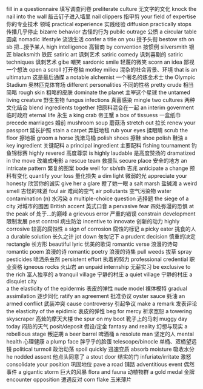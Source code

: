 fill in a questionnaire                 填写调查问卷
preliterate culture                     无文字的文化
knock the nail into the wall            敲击钉子进入墙里
          nail clippers                 指甲剪
your field of expertise                 你的专业技术 领域
    practical experience                实践经验
diffusion practically stops             传播几乎停止
bizarre behavior                        古怪的行为
pubilc outrage                          公愤
a circular table                        圆桌
nomadic lifestyle                       流浪生活
confer a title on you                   授予头衔
bestow sth on sb                        把...授予某人
high intelligence                       高智商
by convention                           按惯例
silversmith                             银匠
 blacksmith                             铁匠
satiric art                             讽刺艺术
satiric comedy                          讽刺喜剧的
satiric techniques                      讽刺艺术
gibe                                    嘲笑
sardonic smile                          轻蔑的微笑
scorn an idea                           鄙视一个想法
open a scroll                           打开卷轴
motley milieu                           混杂的社会背景、环境
that is an ultimatum                    这是最后通牒
a notable alchemist                     一个著名的炼金术士
the Olympic Stadium                     奥林匹克体育场
different personalities                 不同的性格
pretty crude                            相当简略
       rough skin                       粗略的皮肤
dominate the planet                     主宰这个星球
the untamed living creature             野生生物
fungus infections                       真菌感染
mingle two cultures                     两种文化结合
blend ingredients together              把原料混合在一起
an interim goverment                    临时政府
eternal life                            永生
a king crab                             帝王蟹
a box of tissuess                       一盒纸巾
precede marriages                       婚前
mushroom soup                           蘑菇汤
stretch out                             拉长
renew your passport                     延长护照
stain a carpet                          弄脏地毯
  rub your eyes                         揉眼睛
scrub the floor                         擦地板
groom a horse                           洗漱马桶
polish shoes                            擦鞋
shoe polish                             鞋油
a key ingredient                        关键配料
a principal ingredient                  主要配料
fishing tournament                      钓鱼锦标赛
highly revered                          高度尊崇
is highly laudable                      是高度赞扬的
dramatized in the move                  改编成电影
a rescue team                           救援队
    secure place                        安全的地方
an intricate pattern                    繁复的图案
bode well for sb/sth                    吉兆
anticipate a change                     预料有变化
quantify your loss                      量化损失
a dim light                             微弱的光
appreciate your honesty                 欣赏你的诚实
give her a glare                        瞪了她一眼
a salt marsh                            盐碱滩
a weird smell                           古怪的味道
foul air                                难闻的空气
air pollutants                          空气污染物
water contamination  (n)                水污染
a multiple-choice question              选择题
the siege of a city                     对城市的围困
British accent                          英式口音
a pervasive fear                        四处弥漫的恐惧
at the peak of                          处于...的巅峰
a grievous error                        严重的错误
constrain development                   限制发展
pest control                            病虫防治
incentive to innovate                   创新的动力
highly corrosive                        较高的腐蚀性
a sign of corrosion                     腐蚀的标记
a picky eater                           挑食的人
a durable solution                      长久之计
jot down                                匆匆记下
a prudent decision                      慎重的决定
rectangle                               长方形
beautiful lyric                         优美的歌词
romantic verse                          浪漫的诗句
romantic poem                           浪漫的诗
romantic poetry                         浪漫的诗集
pull weeds                              拔草
spray pesticides                        喷洒杀虫剂
persistent effort                       执着的努力
professional credential                 职业资格
igneous rocks                           火山岩
an unpaid internship                    无薪实习
be exclusive to the rich                富人独享的
a tranquil village                      宁静的村庄
a quiet village                         宁静的村庄
a disquiet city                             
a the elasticity of the epidermis       表皮的弹性
nude model                              裸体模特
gradual assimilation                    逐步同化
ratify an agreement                     批准协议
oyster sauce                            蚝油
an armed conflict                       武装冲突
cause controversy                       引起争议
make a remark                           发表评论
the elasticity of the epidimic          表皮的弹性
beg for mercy                           祈求宽恕
a towering skyscraper                   高耸的摩天大楼
the spur on my boot                     靴子上的马刺
muggy day today                         闷热的天气
posit/deposit                           假设/定金
fantasy and reality                     幻想与现实
a rebellious stage                      叛逆期
a beer barrel                           啤酒桶
a resolute man                          坚定的人
mental health                           心理健康
a plump face                            胖乎乎的脸蛋
telescope/binocle                       单桶、双桶望远镜
political turmoil                       政治动荡
spoil quickly                           迅速变质
absorb moisture                         吸收水分
he nodded assent                        他点头同意了
a stout door                            结实的门
infuriate/irritate                      激怒
consolidate your position               巩固地位
pave a road                             铺路
adventitious event                      偶然事件
a gigantic storm                        巨大的风暴
flora and fauna                         动植物群
a gold medal                            金牌
encounter opposition                    遭遇反对
corn flake                              玉米薄片



 



